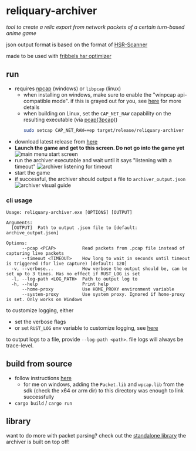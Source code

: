 # reliquary-archiver

_tool to create a relic export from network packets of a certain turn-based anime game_

json output format is based on the format of [HSR-Scanner](https://github.com/kel-z/HSR-Scanner)

made to be used with [fribbels hsr optimizer](https://github.com/fribbels/hsr-optimizer)

## run

- requires [npcap](https://npcap.com/) (windows) or `libpcap` (linux)
  - when installing on windows, make sure to enable the "winpcap api-compatible mode".
    if this is grayed out for you, see [here](https://github.com/IceDynamix/reliquary-archiver/issues/2)
    for more details
  - when building on Linux, set the `CAP_NET_RAW` capability on the resulting executable (via [pcap(3pcap)](https://man.archlinux.org/man/pcap.3pcap#Under~5))
    ```sh
    sudo setcap CAP_NET_RAW=+ep target/release/reliquary-archiver
    ```
- download latest release from [here](https://github.com/IceDynamix/reliquary-archiver/releases/)
- **Launch the game and get to this screen. Do not go into the game yet**
![main menu start screen](./hsr_hyperdrive.jpg)
- run the archiver executable and wait until it says "listening with a timeout"
![archiver listening for timeout](./listening_for_timeout.png)
- start the game
- if successful, the archiver should output a file to `archiver_output.json`
![archiver visual guide](./archiver_visual_guide.gif)

### cli usage

```
Usage: reliquary-archiver.exe [OPTIONS] [OUTPUT]

Arguments:
  [OUTPUT]  Path to output .json file to [default: archive_output.json]

Options:
      --pcap <PCAP>          Read packets from .pcap file instead of capturing live packets
      --timeout <TIMEOUT>    How long to wait in seconds until timeout is triggered (for live capture) [default: 120]
  -v, --verbose...           How verbose the output should be, can be set up to 3 times. Has no effect if RUST_LOG is set
  -l, --log-path <LOG_PATH>  Path to output log to
  -h, --help                 Print help
      --home-proxy           Use HOME_PROXY environment variable
      --system-proxy         Use system proxy. Ignored if home-proxy is set. Only works on Windows
```

to customize logging, either
- set the verbose flags
- or set `RUST_LOG` env variable to customize logging, see [here](https://docs.rs/tracing-subscriber/latest/tracing_subscriber/filter/struct.EnvFilter.html#directives)

to output logs to a file, provide `--log-path <path>`. file logs will always be trace-level.

## build from source

- follow instructions [here](https://github.com/rust-pcap/pcap?tab=readme-ov-file#building)
  - for me on windows, adding the `Packet.lib` and `wpcap.lib` from the sdk (check the x64 or arm dir)
    to this directory was enough to link successfully
- `cargo build` / `cargo run`

## library

want to do more with packet parsing? check out the
[standalone library](https://github.com/IceDynamix/reliquary) the archiver is built on top off!
